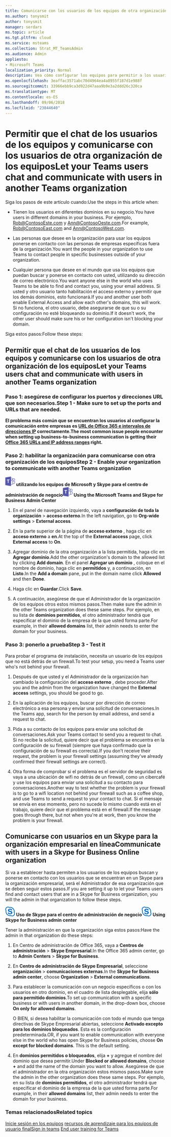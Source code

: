 ```yaml
---
title: Comunicarse con los usuarios de los equipos de otra organización.
ms.author: tonysmit
author: tonysmit
manager: serdars
ms.topic: article
ms.tgt.pltfrm: cloud
ms.service: msteams
ms.collection: Strat_MT_TeamsAdmin
ms.audience: Admin
appliesto:
- Microsoft Teams
localization_priority: Normal
description: Vea cómo configurar los equipos para permitir a los usuarios comunicarse con usuarios de otra organización.
ms.openlocfilehash: 3eaffac3571abc70d4964ea4a8955f187d1e988f
ms.sourcegitcommit: 33966ebb9ca3d922d47aaa9b9e3a2ddd26c320ca
ms.translationtype: MT
ms.contentlocale: es-ES
ms.lasthandoff: 09/06/2018
ms.locfileid: "23844640"
---
```

# <a name="let-your-teams-users-chat-and-communicate-with-users-in-another-teams-organization"></a><span data-ttu-id="97069-103">Permitir que el chat de los usuarios de los equipos y comunicarse con los usuarios de otra organización de los equipos</span><span class="sxs-lookup"><span data-stu-id="97069-103">Let your Teams users chat and communicate with users in another Teams organization</span></span>

<span data-ttu-id="97069-104">Siga los pasos de este artículo cuando:</span><span class="sxs-lookup"><span data-stu-id="97069-104">Use the steps in this article when:</span></span>
  
- <span data-ttu-id="97069-105">Tienen los usuarios en diferentes dominios en su negocio.</span><span class="sxs-lookup"><span data-stu-id="97069-105">You have users in different domains in your business.</span></span> <span data-ttu-id="97069-106">Por ejemplo, Rob@ContosoEste.com y Ann@ContosoOeste.com.</span><span class="sxs-lookup"><span data-stu-id="97069-106">For example, Rob@ContosoEast.com and Ann@ContosoWest.com.</span></span>
    
- <span data-ttu-id="97069-107">Las personas que desee en la organización para usar los equipos ponerse en contacto con las personas de empresas específicas fuera de la organización.</span><span class="sxs-lookup"><span data-stu-id="97069-107">You want the people in your organization to use Teams to contact people in specific businesses outside of your organization.</span></span>
    
- <span data-ttu-id="97069-108">Cualquier persona que desee en el mundo que usa los equipos que puedan buscar y ponerse en contacto con usted, utilizando su dirección de correo electrónico.</span><span class="sxs-lookup"><span data-stu-id="97069-108">You want anyone else in the world who uses Teams to be able to find and contact you, using your email address.</span></span> <span data-ttu-id="97069-109">Si usted y otro usuario tanto habilitación el acceso externo y permitir que los demás dominios, esto funcionará.</span><span class="sxs-lookup"><span data-stu-id="97069-109">If you and another user both enable External Access and allow each other's domains, this will work.</span></span> <span data-ttu-id="97069-110">Si no funciona, el otro usuario, debe asegurarse de que su o su configuración no esté bloqueando su dominio.</span><span class="sxs-lookup"><span data-stu-id="97069-110">If it doesn't work, the other user should make sure his or her configuration isn't blocking your domain.</span></span>

<span data-ttu-id="97069-111">Siga estos pasos:</span><span class="sxs-lookup"><span data-stu-id="97069-111">Follow these steps:</span></span>

## <a name="let-your-teams-users-chat-and-communicate-with-users-in-another-teams-organization"></a><span data-ttu-id="97069-112">Permitir que el chat de los usuarios de los equipos y comunicarse con los usuarios de otra organización de los equipos</span><span class="sxs-lookup"><span data-stu-id="97069-112">Let your Teams users chat and communicate with users in another Teams organization</span></span>

### <a name="step-1---make-sure-to-set-up-the-ports-and-urls-that-are-needed"></a><span data-ttu-id="97069-113">Paso 1: asegúrese de configurar los puertos y direcciones URL que son necesarios.</span><span class="sxs-lookup"><span data-stu-id="97069-113">Step 1 - Make sure to set up the ports and URLs that are needed.</span></span>

<span data-ttu-id="97069-114">**El problema más común que se encuentran los usuarios al configurar la comunicación entre empresas es [URL de Office 365 e intervalos de direcciones IP](https://docs.microsoft.com/microsoftteams/office-365-urls-ip-address-ranges) correctamente.**</span><span class="sxs-lookup"><span data-stu-id="97069-114">**The most common issue people encounter when setting up business-to-business communication is getting their [Office 365 URLs and IP address ranges](https://docs.microsoft.com/microsoftteams/office-365-urls-ip-address-ranges) right.**</span></span>

### <a name="step-2---enable-your-organization-to-communicate-with-another-teams-organization"></a><span data-ttu-id="97069-115">Paso 2: habilitar la organización para comunicarse con otra organización de los equipos</span><span class="sxs-lookup"><span data-stu-id="97069-115">Step 2 - Enable your organization to communicate with another Teams organization</span></span>

<span data-ttu-id="97069-116">![los equipos-logotipo-30x30.png](media/teams-logo-30x30.png) **utilizando los equipos de Microsoft y Skype para el centro de administración de negocio**</span><span class="sxs-lookup"><span data-stu-id="97069-116">![teams-logo-30x30.png](media/teams-logo-30x30.png) **Using the Microsoft Teams and Skype for Business Admin Center**</span></span>

   1. <span data-ttu-id="97069-117">En el panel de navegación izquierdo, vaya a **configuración de toda la organización** > **acceso externo**.</span><span class="sxs-lookup"><span data-stu-id="97069-117">In the left navigation, go to **Org-wide settings** > **External access**.</span></span> 

   2. <span data-ttu-id="97069-118">En la parte superior de la página de **acceso externo** , haga clic en **acceso externo** a **en**.</span><span class="sxs-lookup"><span data-stu-id="97069-118">At the top of the **External access** page, click **External access** to **On**.</span></span> 

   3. <span data-ttu-id="97069-119">Agregar dominio de la otra organización a la lista permitida, haga clic en **Agregar dominio**.</span><span class="sxs-lookup"><span data-stu-id="97069-119">Add the other organization's domain to the allowed list by clicking **Add domain**.</span></span> <span data-ttu-id="97069-120">En el panel **Agregar un dominio** , coloque en el nombre de dominio, haga clic en **permitidos** y, a continuación, en **Listo**.</span><span class="sxs-lookup"><span data-stu-id="97069-120">In the **Add a domain** pane, put in the domain name click **Allowed** and then **Done**.</span></span>

   4. <span data-ttu-id="97069-121">Haga clic en **Guardar**.</span><span class="sxs-lookup"><span data-stu-id="97069-121">Click **Save**.</span></span> 

   5. <span data-ttu-id="97069-122">A continuación, asegúrese de que el Administrador de la organización de los equipos otros estos mismos pasos.</span><span class="sxs-lookup"><span data-stu-id="97069-122">Then make sure the admin in the other Teams  organization does these same steps.</span></span> <span data-ttu-id="97069-123">Por ejemplo, en su lista de **dominios permitidos**, el otro administrador tendrá que especificar el dominio de la empresa de la que usted forma parte.</span><span class="sxs-lookup"><span data-stu-id="97069-123">For example, in their **allowed domains** list, their admin needs to enter the domain for your business.</span></span>

### <a name="step-3---test-it"></a><span data-ttu-id="97069-124">Paso 3: ponerlo a prueba</span><span class="sxs-lookup"><span data-stu-id="97069-124">Step 3 - Test it</span></span>
<span data-ttu-id="97069-125">Para probar el programa de instalación, necesita un usuario de los equipos que no está detrás de un firewall.</span><span class="sxs-lookup"><span data-stu-id="97069-125">To test your setup, you need a Teams user who's not behind your firewall.</span></span>
  
   1. <span data-ttu-id="97069-126">Después de que usted y el Administrador de la organización han cambiado la configuración del **acceso externo** , debe proceder.</span><span class="sxs-lookup"><span data-stu-id="97069-126">After you and the admin from the organization have changed the **External access** settings, you should be good to go.</span></span>
    
   2. <span data-ttu-id="97069-127">En la aplicación de los equipos, buscar por dirección de correo electrónico a esa persona y enviar una solicitud de conversaciones.</span><span class="sxs-lookup"><span data-stu-id="97069-127">In the Teams app, search for the person by email address, and send a request to chat.</span></span>
    
   3. <span data-ttu-id="97069-128">Pida a su contacto de los equipos para enviar una solicitud de conversaciones.</span><span class="sxs-lookup"><span data-stu-id="97069-128">Ask your Teams contact to send you a request to chat.</span></span> <span data-ttu-id="97069-129">Si no recibe la solicitud, quiere decir que el problema se encuentra en la configuración de su firewall (siempre que haya confirmado que la configuración de su firewall es correcta).</span><span class="sxs-lookup"><span data-stu-id="97069-129">If you don't receive their request, the problem is your firewall settings (assuming they've already confirmed their firewall settings are correct).</span></span>
    
   4. <span data-ttu-id="97069-130">Otra forma de comprobar si el problema es el servidor de seguridad es vaya a una ubicación de wifi no detrás de un firewall, como un cibercafé y use los equipos para enviar una solicitud a su contacto para conversaciones.</span><span class="sxs-lookup"><span data-stu-id="97069-130">Another way to test whether the problem is your firewall is to go to a wifi location not behind your firewall such as a coffee shop, and use Teams to send a request to your contact to chat.</span></span> <span data-ttu-id="97069-131">Si el mensaje se envía en ese momento, pero no sucede lo mismo cuando está en el trabajo, quiere decir que el problema está en el firewall.</span><span class="sxs-lookup"><span data-stu-id="97069-131">If the message goes through there, but not when you're at work, then you know the problem is your firewall.</span></span>

## <a name="communicate-with-users-in-a-skype-for-business-online-organization"></a><span data-ttu-id="97069-132">Comunicarse con usuarios en un Skype para la organización empresarial en línea</span><span class="sxs-lookup"><span data-stu-id="97069-132">Communicate with users in a Skype for Business Online organization</span></span>

<span data-ttu-id="97069-133">Si va a establecer hasta permiten a los usuarios de los equipos buscan y ponerse en contacto con los usuarios que se encuentran en un Skype para la organización empresarial, será el Administrador de esa organización que se deben seguir estos pasos.</span><span class="sxs-lookup"><span data-stu-id="97069-133">If you are setting it up to let your Teams users find and contact users that are in a Skype for Business organization, you will the admin in that organization to follow these steps.</span></span>

<span data-ttu-id="97069-134">![logotipo-sfb-30x30.png](media/sfb-logo-30x30.png) **Uso de Skype para el centro de administración de negocio**</span><span class="sxs-lookup"><span data-stu-id="97069-134">![sfb-logo-30x30.png](media/sfb-logo-30x30.png) **Using Skype for Business admin center**</span></span> 

<span data-ttu-id="97069-135">Tener la administración en que la organización siga estos pasos:</span><span class="sxs-lookup"><span data-stu-id="97069-135">Have the admin in that organization do these steps:</span></span>
    
1. <span data-ttu-id="97069-136">En Centro de administración de Office 365, vaya a **Centros de administración** > **Skype Empresarial**.</span><span class="sxs-lookup"><span data-stu-id="97069-136">In the Office 365 admin center, go to **Admin Centers** > **Skype for Business**.</span></span>
  
2. <span data-ttu-id="97069-137">En **Centro de administración de Skype Empresarial**, seleccione **organización** > **comunicaciones externas**.</span><span class="sxs-lookup"><span data-stu-id="97069-137">In the **Skype for Business admin center**, choose **Organization** > **External communications**.</span></span>
    
3. <span data-ttu-id="97069-138">Para establecer la comunicación con un negocio específicos o con los usuarios en otro dominio, en el cuadro de lista desplegable, elija **sólo para permitido dominios**.</span><span class="sxs-lookup"><span data-stu-id="97069-138">To set up communication with a specific business or with users in another domain, in the drop-down box, choose **On only for allowed domains**.</span></span>
    
    <span data-ttu-id="97069-p107">O BIEN, si desea habilitar la comunicación con todo el mundo que tenga directivas de Skype Empresarial abiertas, seleccione **Activado excepto para los dominios bloqueados**. Esta es la configuración predeterminada.</span><span class="sxs-lookup"><span data-stu-id="97069-p107">OR, if you want to enable communication with everyone else in the world who has open Skype for Business policies, choose **On except for blocked domains**. This is the default setting.</span></span>
    
4. <span data-ttu-id="97069-141">En **dominios permitidos o bloqueados**, elija **+** y agregue el nombre del dominio que desea permitir.</span><span class="sxs-lookup"><span data-stu-id="97069-141">Under **Blocked or allowed domains**, choose **+** and add the name of the domain you want to allow.</span></span> <span data-ttu-id="97069-142">Asegúrese de que el administrador en la otra organización estos mismos pasos.</span><span class="sxs-lookup"><span data-stu-id="97069-142">Make sure the admin in the other organization does these same steps.</span></span> <span data-ttu-id="97069-143">Por ejemplo, en su lista de **dominios permitidos**, el otro administrador tendrá que especificar el dominio de la empresa de la que usted forma parte.</span><span class="sxs-lookup"><span data-stu-id="97069-143">For example, in their **allowed domains** list, their admin needs to enter the domain for your business.</span></span>
    
### <a name="related-topics"></a><span data-ttu-id="97069-144">Temas relacionados</span><span class="sxs-lookup"><span data-stu-id="97069-144">Related topics</span></span>

<span data-ttu-id="97069-145">[Inicie sesión en los equipos](sign-in-teams.md)
[recursos de aprendizaje para los equipos de usuario final](enduser-training.md)</span><span class="sxs-lookup"><span data-stu-id="97069-145">[Sign in teams](sign-in-teams.md)
[End user training for Teams](enduser-training.md)</span></span>

